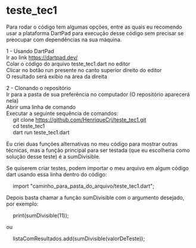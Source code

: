 # teste_tec1

Para rodar o código tem algumas opções, entre as quais eu recomendo usar a plataforma DartPad para execução desse código sem precisar se preocupar com dependências na sua máquina.

1 - Usando DartPad  
Ir ao link https://dartpad.dev/  
Colar o código do arquivo teste_tec1.dart no editor  
Clicar no botão run presente no canto superior direito do editor  
O resultado será exibio na área da direita  

2 - Clonando o repositório  
Ir para a pasta de sua preferência no computador (O repositório aparecerá nela)  
Abrir uma linha de comando  
Executar a seguinte sequência de comandos:  
&emsp;  git clone https://github.com/HenriqueCrj/teste_tec1.git  
&emsp;  cd teste_tec1  
&emsp;  dart run teste_tec1.dart  
  
Eu criei duas funções alternativas no meu código para mostrar outras técnicas, mas a função principal para ser testada (que eu escolheria como solução desse teste) é a sumDivisible.

Se quiserem criar testes, podem importar o meu arquivo em algum código dart usando essa linha dentro do código:

&emsp;  import "caminho_para_pasta_do_arquivo/teste_tec1.dart";

Depois basta chamar a função sumDivisible com o argumento desejado, por exemplo:

&emsp;  print(sumDivisible(11));

ou

&emsp;  listaComResultados.add(sumDivisible(valorDeTeste));
